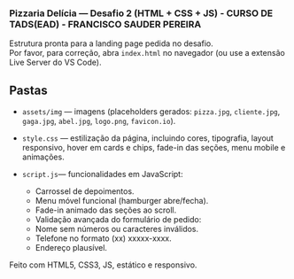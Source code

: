 ### Pizzaria Delícia — Desafio 2 (HTML + CSS + JS) - CURSO DE TADS(EAD) - FRANCISCO SAUDER PEREIRA ###

Estrutura pronta para a landing page pedida no desafio.  
Por favor, para correção, abra `index.html` no navegador (ou use a extensão Live Server do VS Code).

## Pastas ##
- `assets/img` — imagens (placeholders gerados: `pizza.jpg`, `cliente.jpg`, `gaga.jpg`, `abel.jpg`, `logo.png`, `favicon.io`).
- `style.css` — estilização da página, incluindo cores, tipografia, layout responsivo, hover em cards e chips, fade-in das seções, menu mobile e animações.
- `script.js`— funcionalidades em JavaScript:

    - Carrossel de depoimentos.
    - Menu móvel funcional (hamburger abre/fecha).
    - Fade-in animado das seções ao scroll.
    - Validação avançada do formulário de pedido:
    - Nome sem números ou caracteres inválidos.
    - Telefone no formato (xx) xxxxx-xxxx.
    - Endereço plausível.

Feito com HTML5, CSS3, JS, estático e responsivo.